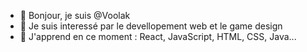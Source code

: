 - 👋 Bonjour, je suis @Voolak 
- 👀 Je suis interessé par le devellopement web et le game design
- 🌱 J'apprend en ce moment : React, JavaScript, HTML, CSS, Java...

<!---
Voolak/Voolak is a ✨ special ✨ repository because its `README.md` (this file) appears on your GitHub profile.
You can click the Preview link to take a look at your changes.
--->
